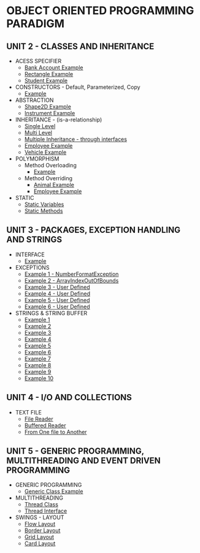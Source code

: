 # OBJECT ORIENTED PROGRAMMING PARADIGM 
## UNIT 2 - CLASSES AND INHERITANCE
- ACESS SPECIFIER
  - [Bank Account Example](Access-Specifiers/BankAccount.java)
  - [Rectangle Example](Access-Specifiers/Rectangle.java)
  - [Student Example](Access-Specifiers/Student.java)
- CONSTRUCTORS - Default, Parameterized, Copy
  - [Example](Constructors.java)
- ABSTRACTION
  - [Shape2D Example](Abstraction/Shape2D.java)
  - [Instrument Example](Abstraction/Instrument.java)
- INHERITANCE - (is-a-relationship)
  - [Single Level](Inheritance/Single-Level.java)
  - [Multi Level](Inheritance/Multi-Level.java)
  - [Multiple Inheritance - through interfaces](Inheritance/Multiple-Inheritance.java)
  - [Employee Example](Inheritance/Employee.java)
  - [Vehicle Example](Inheritance/Vehicle.java)
- POLYMORPHISM
  - Method Overloading
    - [Example](Polymorphism/Overloading.java)
  - Method Overriding
      - [Animal Example](Polymorphism/Animal.java)
      - [Employee Example](Polymorphism/Employee.java)
- STATIC
  - [Static Variables](Static/StaticVariable.java)
  - [Static Methods](Static/StaticMethod.java)
## UNIT 3 - PACKAGES, EXCEPTION HANDLING AND STRINGS
- INTERFACE
  - [Example](Interface_Example.java)
- EXCEPTIONS
  - [Example 1 - NumberFormatException](Exceptions/ex1.java)
  - [Example 2 - ArrayIndexOutOfBounds](Exceptions/ex2.java)
  - [Example 3 - User Defined](Exceptions/ex3.java)
  - [Example 4 - User Defined](Exceptions/ex4.java)
  - [Example 5 - User Defined](Exceptions/ex5.java)
  - [Example 6 - User Defined](Exceptions/InvalidMark.java)
- STRINGS & STRING BUFFER
  - [Example 1](Strings/ex1.java)
  - [Example 2](Strings/ex2.java)
  - [Example 3](Strings/ex3.java)
  - [Example 4](Strings/ex4.java)
  - [Example 5](Strings/ex5.java)
  - [Example 6](Strings/ex6.java)
  - [Example 7](Strings/ex7.java)
  - [Example 8](Strings/ex8.java)
  - [Example 9](Strings/ex9.java)
  - [Example 10](Strings/ex10.java)
## UNIT 4 - I/O AND COLLECTIONS
- TEXT FILE
  - [File Reader](File/FileReader.java)
  - [Buffered Reader](File/BufferedReader.java)
  - [From One file to Another](File/Onefile-to-Another.java)
## UNIT 5 - GENERIC PROGRAMMING, MULTITHREADING AND EVENT DRIVEN PROGRAMMING
- GENERIC PROGRAMMING
  - [Generic Class Example](UNIT-5/GenericClass-Example.java)
- MULTITHREADING
  - [Thread Class](UNIT-5/ThreadClass-Example.java)
  - [Thread Interface](UNIT-5/ThreadInterface-Example.java)
- SWINGS - LAYOUT
  - [Flow Layout](UNIT-5/Swings-FlowLayout.java)
  - [Border Layout](UNIT-5/Swings-BorderLayout.java)
  - [Grid Layout](UNIT-5/Swings-GridLayout.java)
  - [Card Layout](UNIT-5/Swings-CardLayout.java)

  

